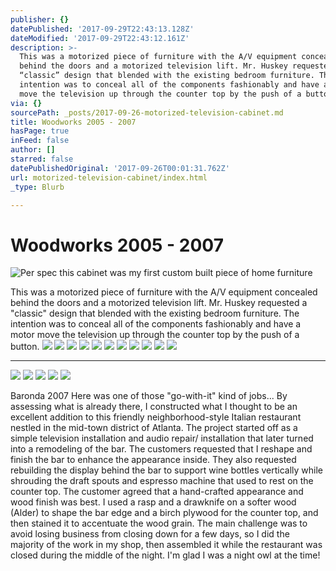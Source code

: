 ```yaml
---
publisher: {}
datePublished: '2017-09-29T22:43:13.128Z'
dateModified: '2017-09-29T22:43:12.161Z'
description: >-
  This was a motorized piece of furniture with the A/V equipment concealed
  behind the doors and a motorized television lift. Mr. Huskey requested a
  “classic” design that blended with the existing bedroom furniture. The
  intention was to conceal all of the components fashionably and have a motor
  move the television up through the counter top by the push of a button.
via: {}
sourcePath: _posts/2017-09-26-motorized-television-cabinet.md
title: Woodworks 2005 - 2007
hasPage: true
inFeed: false
author: []
starred: false
datePublishedOriginal: '2017-09-26T00:01:31.762Z'
url: motorized-television-cabinet/index.html
_type: Blurb

---
```

# Woodworks 2005 - 2007
![Per spec this cabinet was my first custom built piece of home furniture](https://the-grid-user-content.s3-us-west-2.amazonaws.com/3f5e96e6-7810-4f92-8dad-cf1dcb2262be.jpg)

This was a motorized piece of furniture with the A/V equipment concealed behind the doors and a motorized television lift. Mr. Huskey requested a "classic" design that blended with the existing bedroom furniture. The intention was to conceal all of the components fashionably and have a motor move the television up through the counter top by the push of a button.
![](https://the-grid-user-content.s3-us-west-2.amazonaws.com/b4c4b750-b75e-4f8e-b688-be82e578302f.jpg)
![](https://the-grid-user-content.s3-us-west-2.amazonaws.com/a756077e-573c-4a03-9f0a-d17ac0748ad2.jpg)
![](https://the-grid-user-content.s3-us-west-2.amazonaws.com/62ee39d3-4177-4566-9ba3-177aa9c7a11c.jpg)
![](https://the-grid-user-content.s3-us-west-2.amazonaws.com/1617bf86-3565-4260-8238-6bdfd31fa86f.jpg)
![](https://the-grid-user-content.s3-us-west-2.amazonaws.com/2d5dd153-87df-4c4d-9ceb-be88cb9f0a34.jpg)
![](https://the-grid-user-content.s3-us-west-2.amazonaws.com/77b4fc12-5532-465e-a147-0532fe987bfe.jpg)
![](https://the-grid-user-content.s3-us-west-2.amazonaws.com/cbddab8d-2d1d-480f-a556-ccec516055b7.jpg)
![](https://the-grid-user-content.s3-us-west-2.amazonaws.com/e3c9982e-c11f-4091-8c1b-e24ac62dad07.jpg)
![](https://the-grid-user-content.s3-us-west-2.amazonaws.com/5a192dc7-cd75-4b8b-8d56-525593497eb7.jpg)
![](https://the-grid-user-content.s3-us-west-2.amazonaws.com/cfc0cc07-2a1a-4e2a-b016-d2e4442bc3a3.jpg)
![](https://the-grid-user-content.s3-us-west-2.amazonaws.com/f0d59628-fab4-489f-a29b-4b4932e4b34f.jpg)

---

![](https://the-grid-user-content.s3-us-west-2.amazonaws.com/89021a88-8912-45b1-b1ce-a8602267b54b.jpg)
![](https://the-grid-user-content.s3-us-west-2.amazonaws.com/c743d7cc-2648-47e7-8b4a-b37cf4460080.jpg)
![](https://the-grid-user-content.s3-us-west-2.amazonaws.com/50562f9a-06e3-4474-ab88-a902cc44e6fc.jpg)
![](https://the-grid-user-content.s3-us-west-2.amazonaws.com/80503592-15d6-4824-ac5b-5f3553578076.jpg)
![](https://the-grid-user-content.s3-us-west-2.amazonaws.com/c0458a43-6483-4e5f-b525-c62cb2ea8528.jpg)

Baronda 2007 Here was one of those "go-with-it" kind of jobs... By assessing what is already there, I constructed what I thought to be an excellent addition to this friendly neighborhood-style Italian restaurant nestled in the mid-town district of Atlanta. The project started off as a simple television installation and audio repair/ installation that later turned into a remodeling of the bar. The customers requested that I reshape and finish the bar to enhance the appearance inside. They also requested rebuilding the display behind the bar to support wine bottles vertically while shrouding the draft spouts and espresso machine that used to rest on the counter top. The customer agreed that a hand-crafted appearance and wood finish was best. I used a rasp and a drawknife on a softer wood (Alder) to shape the bar edge and a birch plywood for the counter top, and then stained it to accentuate the wood grain. The main challenge was to avoid losing business from closing down for a few days, so I did the majority of the work in my shop, then assembled it while the restaurant was closed during the middle of the night. I'm glad I was a night owl at the time!